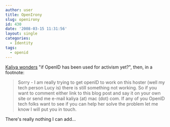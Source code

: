 ```yaml
---
author: user
title: OpenIrony
slug: openirony
id: 430
date: '2008-03-15 11:31:56'
layout: single
categories:
  - Identity
tags:
  - openid
---
```


[Kaliya wonders](http://www.identitywoman.net/?p=740) "if OpenID has been used for activism yet?", then, in a footnote:

> Sorry - I am really trying to get openID to work on this hoster (well my tech person Lucy is) there is still something not working. So if you want to comment either link to this blog post and say it on your own site or send me e-mail kaliya (at) mac (dot) com. If any of you OpenID tech folks want to see if you can help her solve the problem let me know I will put you in touch.

There's really nothing I can add...